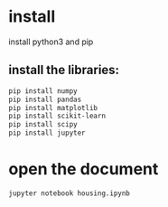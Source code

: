# install
install python3 and pip

## install the libraries:

```bash
pip install numpy
pip install pandas
pip install matplotlib
pip install scikit-learn
pip install scipy
pip install jupyter
```

# open the document
```bash
jupyter notebook housing.ipynb
```
